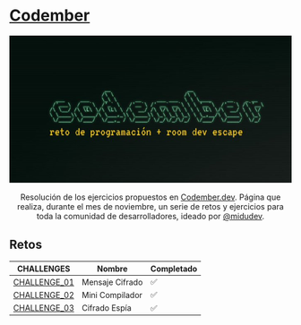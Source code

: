 
# [Codember](https://codember.dev)

<div align="center">

![Codember](./Codember_logo.jpg)

Resolución de los ejercicios propuestos en [Codember.dev](https://codember.dev/). Página que realiza, durante el mes de noviembre, un serie de retos y ejercicios para toda la comunidad de desarrolladores, ideado por [@midudev](https://github.com/midudev/).

</div>

## Retos

| CHALLENGES                          | Nombre            | Completado   |
|------------------------------------|--------------------|--------------|
| [CHALLENGE_01](./CHALLENGE_01/)    | Mensaje Cifrado    |     ✅       |
| [CHALLENGE_02](./CHALLENGE_02/)    | Mini Compilador    |     ✅       |
| [CHALLENGE_03](./CHALLENGE_03/)    | Cifrado Espía      |     ✅       |
